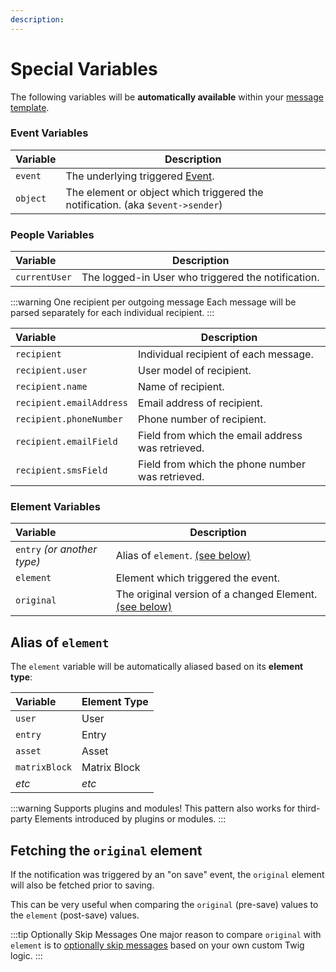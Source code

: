 ```yaml
---
description:
---
```


# Special Variables

The following variables will be **automatically available** within your [message template](/messages/templating).

[//]: # (They can also be used to determine [dynamic recipients]&#40;/recipients/types/dynamic-recipients&#41;, with **one notable exception.** For obvious reasons, the `recipient` variable cannot be available while determining the recipient.)

### Event Variables

| Variable | Description                                                                                      |
|:---------|--------------------------------------------------------------------------------------------------|
| `event`  | The underlying triggered [Event](https://docs.craftcms.com/api/v4/craft-events-modelevent.html). |
| `object` | The element or object which triggered the notification. (aka `$event->sender`)                   |

### People Variables

| Variable      | Description                                        |
|:--------------|----------------------------------------------------|
| `currentUser` | The logged-in User who triggered the notification. |

:::warning One recipient per outgoing message
Each message will be parsed separately for each individual recipient.
:::

| Variable                 | Description                                                            |
|:-------------------------|------------------------------------------------------------------------|
| `recipient`              | Individual recipient of each message.                                  |
| `recipient.user`         | User model of recipient.                                               |
| `recipient.name`         | Name of recipient.                                                     |
| `recipient.emailAddress` | Email address of recipient.                                            |
| `recipient.phoneNumber`  | Phone number of recipient.                                             |
| `recipient.emailField`   | Field from which the email address was retrieved.                      |
| `recipient.smsField`     | Field from which the phone number was retrieved.                       |

### Element Variables

[//]: # (:::warning Element Events)
[//]: # (Element variables are only available if the event was triggered by an element action.)
[//]: # (:::)

| Variable                    | Description                                                                              |
|:----------------------------|------------------------------------------------------------------------------------------|
| `entry` _(or another type)_ | Alias of `element`. [(see below)](#alias-of-element)                                     |
| `element`                   | Element which triggered the event.                                                       |
| `original`                  | The original version of a changed Element. [(see below)](#fetching-the-original-element) |

## Alias of `element`

The `element` variable will be automatically aliased based on its **element type**:

| Variable      | Element Type |
|:--------------|--------------|
| `user`        | User         |
| `entry`       | Entry        |
| `asset`       | Asset        |
| `matrixBlock` | Matrix Block |
| _etc_         | _etc_        |

:::warning Supports plugins and modules!
This pattern also works for third-party Elements introduced by plugins or modules.
:::

## Fetching the `original` element

If the notification was triggered by an "on save" event, the `original` element will also be fetched prior to saving.

This can be very useful when comparing the `original` (pre-save) values to the `element` (post-save) values.

:::tip Optionally Skip Messages
One major reason to compare `original` with `element` is to [optionally skip messages](/messages/skip) based on your own custom Twig logic.
:::
